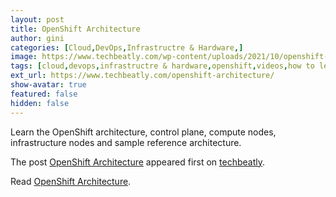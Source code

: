 ```yaml
---
layout: post
title: OpenShift Architecture
author: gini
categories: [Cloud,DevOps,Infrastructre & Hardware,]
image: https://www.techbeatly.com/wp-content/uploads/2021/10/openshift-bootcamp-architecture-1024x576.png
tags: [cloud,devops,infrastructre & hardware,openshift,videos,how to learn openshift,openshift architecture,openshift bootcamp,openshift container platform,openshift for beginners,openshift free lab,openshift free training,openshift reference architecture,what is openshift,]
ext_url: https://www.techbeatly.com/openshift-architecture/
show-avatar: true
featured: false
hidden: false
---
```


<p>Learn the OpenShift architecture, control plane, compute nodes, infrastructure nodes and sample reference architecture.</p>
<p>The post <a href="https://www.techbeatly.com/openshift-architecture/">OpenShift Architecture</a> appeared first on <a href="https://www.techbeatly.com">techbeatly</a>.</p>

Read [OpenShift Architecture](https://www.techbeatly.com/openshift-architecture/).